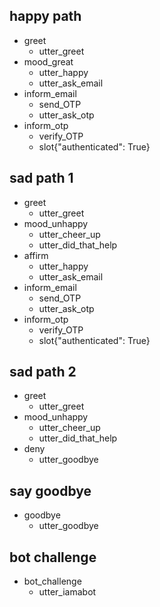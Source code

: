## happy path
* greet
  - utter_greet
* mood_great
  - utter_happy
  - utter_ask_email
* inform_email
  - send_OTP
  - utter_ask_otp
* inform_otp
  - verify_OTP
  - slot{"authenticated": True}

## sad path 1
* greet
  - utter_greet
* mood_unhappy
  - utter_cheer_up
  - utter_did_that_help
* affirm
  - utter_happy
  - utter_ask_email
* inform_email
  - send_OTP
  - utter_ask_otp
* inform_otp
  - verify_OTP
  - slot{"authenticated": True}

## sad path 2
* greet
  - utter_greet
* mood_unhappy
  - utter_cheer_up
  - utter_did_that_help
* deny
  - utter_goodbye

## say goodbye
* goodbye
  - utter_goodbye

## bot challenge
* bot_challenge
  - utter_iamabot
